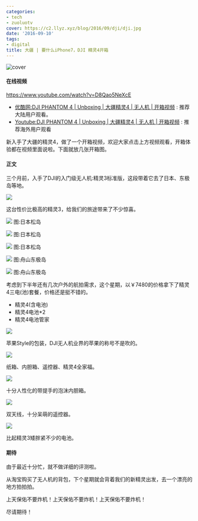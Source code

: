 ```yaml
---
categories:
- tech
- zuoluotv
cover: https://c2.llyz.xyz/blog/2016/09/dji/dji.jpg
date: '2016-09-10'
tags:
- digital
title: 大疆 | 要什么iPhone7，DJI 精灵4开箱
---
```


![cover](https://c2.llyz.xyz/blog/2016/09/dji/dji.jpg)

#### 在线视频

https://www.youtube.com/watch?v=D8Qao5NeXcE

- [优酷网:DJI PHANTOM 4 | Unboxing | 大疆精灵4 | 无人机 | 开箱视频](https://v.youku.com/v_show/id_XMTcyMTAzOTA2NA==.html?beta&) : 推荐大陆用户观看。
- [Youtube:DJI PHANTOM 4 | Unboxing | 大疆精灵4 | 无人机 | 开箱视频](https://www.youtube.com/watch?v=D8Qao5NeXcE) : 推荐海外用户观看

新入手了大疆的精灵4，做了一个开箱视频，欢迎大家点击上方视频观看，开箱体验都在视频里面说啦。下面就放几张开箱图。

#### 正文

三个月前，入手了DJI的入门级无人机:精灵3标准版，这段带着它去了日本、东极岛等地。

![](https://c2.llyz.xyz/blog/2016/07/dongji/day1/A7S2-D1-04345.jpg)

这台性价比极高的精灵3，给我们的旅途带来了不少惊喜。

![](https://c2.llyz.xyz/blog/2016/06/japan/day4/DJI-0003.jpg) 图:日本松岛

![](https://c2.llyz.xyz/blog/2016/06/japan/day4/DJI-0004.jpg) 图:日本松岛

![](https://c2.llyz.xyz/blog/2016/06/japan/day4/DJI-0010.jpg) 图:日本松岛

![](https://c2.llyz.xyz/blog/2016/07/dongji/dji/DJI-D1-2.jpg) 图:舟山东极岛

![](https://c2.llyz.xyz/blog/2016/07/dongji/dji/DJI-D1-14.jpg) 图:舟山东极岛

考虑到下半年还有几次户外的航拍需求，这个星期，以￥7480的价格拿下了精灵4三电(池)套餐，价格还是挺不错的。

- 精灵4(含电池)
- 精灵4电池\*2
- 精灵4电池管家

![](https://c2.llyz.xyz/blog/2016/09/dji/d3.JPG)

苹果Style的包装，DJI无人机业界的苹果的称号不是吹的。

![](https://c2.llyz.xyz/blog/2016/09/dji/d1.JPG)

纸箱、内胆箱、遥控器、精灵4全家福。

![](https://c2.llyz.xyz/blog/2016/09/dji/d3.JPG)

十分人性化的带提手的泡沫内胆箱。

![](https://c2.llyz.xyz/blog/2016/09/dji/d4.JPG)

双天线，十分呆萌的遥控器。

![](https://c2.llyz.xyz/blog/2016/09/dji/d5.jpg)

比起精灵3矮胖紧不少的电池。

#### 期待

由于最近十分忙，就不做详细的评测啦。

从淘宝购买了无人机的背包，下个星期就会背着我们的新精灵出发，去一个漂亮的地方拍拍拍。

上天保佑不要炸机！上天保佑不要炸机！上天保佑不要炸机！

尽请期待！
